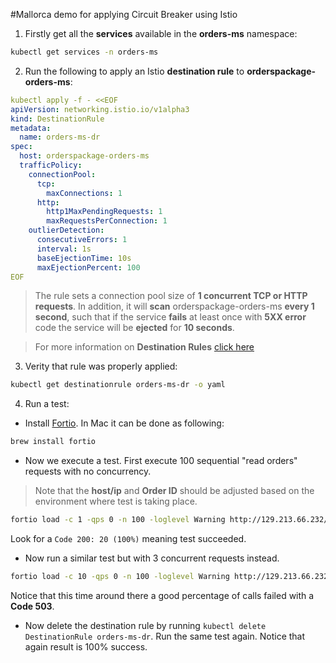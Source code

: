 #Mallorca demo for applying Circuit Breaker using Istio

1. Firstly get all the **services** available in the **orders-ms** namespace:

```bash
kubectl get services -n orders-ms
```

2. Run the following to apply an Istio **destination rule** to **orderspackage-orders-ms**:

```yaml
kubectl apply -f - <<EOF
apiVersion: networking.istio.io/v1alpha3
kind: DestinationRule
metadata:
  name: orders-ms-dr
spec:
  host: orderspackage-orders-ms
  trafficPolicy:
    connectionPool:
      tcp:
        maxConnections: 1
      http:
        http1MaxPendingRequests: 1
        maxRequestsPerConnection: 1
    outlierDetection:
      consecutiveErrors: 1
      interval: 1s
      baseEjectionTime: 10s
      maxEjectionPercent: 100
EOF
```

> The rule sets a connection pool size of **1 concurrent TCP or HTTP requests**. In addition, it will **scan** orderspackage-orders-ms
> **every 1 second**, such that if the service **fails** at least once with **5XX error** code the service will be **ejected**
> for **10 seconds**.

> For more information on **Destination Rules** [click here](https://istio.io/docs/reference/config/networking/v1alpha3/destination-rule/)

3. Verity that rule was properly applied:

```bash
kubectl get destinationrule orders-ms-dr -o yaml
```

4. Run a test:

- Install [Fortio](https://github.com/fortio/fortio). In Mac it can be done as following:

```bash
brew install fortio
```

- Now we execute a test. First execute 100 sequential "read orders" requests with no concurrency.

> Note that the **host/ip** and **Order ID** should be adjusted based on the environment where test is taking place.

```bash
fortio load -c 1 -qps 0 -n 100 -loglevel Warning http://129.213.66.232/orders-ms/api/orders/u8tozfl1z
```

Look for a `Code 200: 20 (100%)` meaning test succeeded.

- Now run a similar test but with 3 concurrent requests instead.

```bash
fortio load -c 10 -qps 0 -n 100 -loglevel Warning http://129.213.66.232/orders-ms/api/orders/u8tozfl1z
```

Notice that this time around there a good percentage of calls failed with a **Code 503**.

- Now delete the destination rule by running `kubectl delete DestinationRule orders-ms-dr`. Run the same test again. Notice that again result is 100% success.
